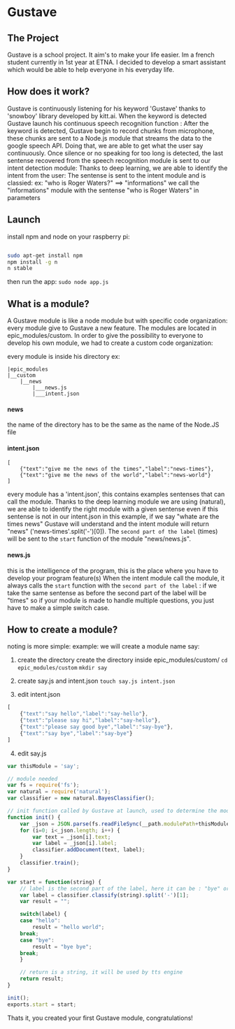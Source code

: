 # Gustave

## The Project

Gustave is a school project. It aim's to make your life easier.
Im a french student currently in 1st year at ETNA.
I decided to develop a smart assistant which would be able to help everyone in his everyday life.

## How does it work?

Gustave is continuously listening for his keyword 'Gustave' thanks to 'snowboy' library developed by kitt.ai.
When the keyword is detected Gustave launch his continuous speech recognition function :
	After the keyword is detected, Gustave begin to record chunks from microphone, these chunks are sent to a Node.js module that streams the data to the google speech API.
	Doing that, we are able to get what the user say continuously.
Once silence or no speaking for too long is detected, the last sentense recovered from the speech recognition module is sent to our intent detection module:
	Thanks to deep learning, we are able to identify the intent from the user:
	The sentense is sent to the intent module and is classied:
	ex: "who is Roger Waters?" ==> "informations"
	we call the "informations" module with the sentense "who is Roger Waters" in parameters


## Launch

install npm and node on your raspberry pi:
``` bash

sudo apt-get install npm
npm install -g n
n stable
```
then run the app:
`sudo node app.js`

## What is a module?

A Gustave module is like a node module but with specific code organization:
every module give to Gustave a new feature.
The modules are located in epic_modules/custom.
In order to give the possibility to everyone to develop his own module, we had to create a custom code organization:

every module is inside his directory ex:
```
|epic_modules
|__custom
	|__news
		|___news.js
		|___intent.json
```

#### news
the name of the directory has to be the same as the name of the Node.JS file

#### intent.json
```
[
    {"text":"give me the news of the times","label":"news-times"},
    {"text":"give me the news of the world","label":"news-world"}
]
```

every module has a 'intent.json', this contains examples sentenses that can call the module.
Thanks to the deep learning module we are using (natural), we are able to identify the right module with a given sentense even if this sentense is not in our intent.json
in this example, if we say "whate are the times news" Gustave will understand and the intent module will return "news" ('news-times'.split('-')[0]).
The `second part of the label` (times) will be sent to the `start` function of the module "news/news.js".


#### news.js
this is the intelligence of the program, this is the place where you have to develop your program feature(s)
When the intent module call the module, it always calls the `start` function with the `second part of the label` :
	if we take the same sentense as before the second part of the label will be "times"
	so if your module is made to handle multiple questions, you just have to make a simple switch case.


## How to create a module?
noting is more simple:
example: we will create a module name say:
1. create the directory
	create the directory inside epic_modules/custom/
	`cd epic_modules/custom`
	`mkdir say`

2. create say.js and intent.json
	`touch say.js intent.json`

3. edit intent.json
```javascript
[
    {"text":"say hello","label":"say-hello"},
    {"text":"please say hi","label":"say-hello"},
    {"text":"please say good bye","label":"say-bye"},
    {"text":"say bye","label":"say-bye"}
]
```

4. edit say.js
```javascript
var thisModule = 'say';

// module needed
var fs = require('fs');
var natural = require('natural');
var classifier = new natural.BayesClassifier();

// init function called by Gustave at launch, used to determine the module to call
function init() {
    var _json = JSON.parse(fs.readFileSync(__path.modulePath+thisModule+"/intent.json"));
    for (i=0; i<_json.length; i++) {
        var text = _json[i].text;
        var label = _json[i].label;
		classifier.addDocument(text, label);
    }
    classifier.train();
}

var start = function(string) {
	// label is the second part of the label, here it can be : "bye" or "hello"
    var label = classifier.classify(string).split('-')[1];
    var result = "";

    switch(label) {
    case "hello":
        result = "hello world";
	break;
    case "bye":
		result = "bye bye";
    break;
    }

    // return is a string, it will be used by tts engine
    return result;
}

init();
exports.start = start;
```

Thats it, you created your first Gustave module, congratulations!
